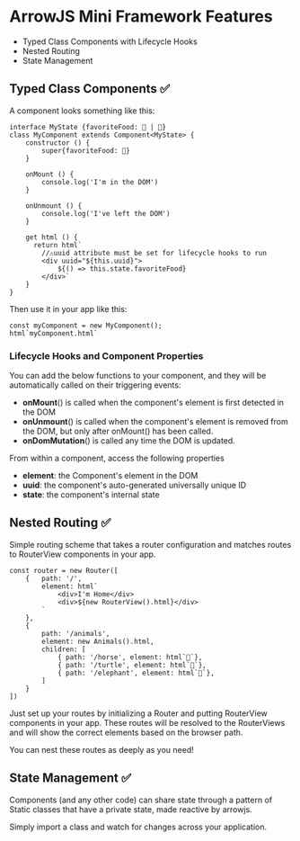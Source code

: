 # ArrowJS Mini Framework Features

- Typed Class Components with Lifecycle Hooks
- Nested Routing
- State Management

## Typed Class Components ✅

A component looks something like this:

    interface MyState {favoriteFood: 🍔 | 🍟}
    class MyComponent extends Component<MyState> {
        constructor () {
            super{favoriteFood: 🍔}
        }

        onMount () {
            console.log('I'm in the DOM')
        }

        onUnmount () {
            console.log('I've left the DOM')
        }

        get html () {
          return html`
            //⚠️uuid attribute must be set for lifecycle hooks to run
            <div uuid="${this.uuid}">
                ${() => this.state.favoriteFood}
            </div>`
        }
    }

Then use it in your app like this: 

    const myComponent = new MyComponent();
    html`myComponent.html`


### Lifecycle Hooks and Component Properties
You can add the below functions to your component, and they will be automatically called on their triggering events:

- **onMount**() is called when the component's element is first detected in the DOM
- **onUnmount**() is called when the component's element is removed from the DOM, but only after onMount() has been called.
- **onDomMutation**() is called any time the DOM is updated.

From within a component, access the following properties
- **element**: the Component's element in the DOM
- **uuid**: the component's auto-generated universally unique ID
- **state**: the component's internal state


## Nested Routing ✅

Simple routing scheme that takes a router configuration and matches routes to RouterView components in your app.

    const router = new Router([
        {   path: '/', 
            element: html`
                <div>I'm Home</div>
                <div>${new RouterView().html}</div>
            `
        },
        {
            path: '/animals',
            element: new Animals().html,
            children: [
                { path: '/horse', element: html`🐎`},
                { path: '/turtle', element: html`🐢`},
                { path: '/elephant', element: html`🐘`},
            ]
        }
    ])

Just set up your routes by initializing a Router and putting RouterView components in your app. These routes will be resolved to the RouterViews and will show the correct elements based on the browser path.

You can nest these routes as deeply as you need!

## State Management ✅
Components (and any other code) can share state through a pattern of Static classes that have a private state, made reactive by arrowjs. 

Simply import a class and watch for changes across your application.